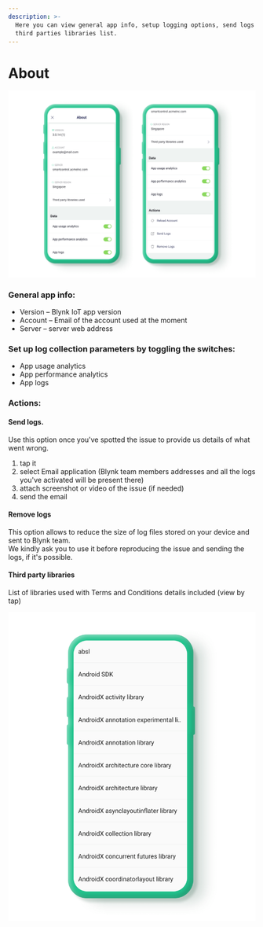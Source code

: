 ```yaml
---
description: >-
  Here you can view general app info, setup logging options, send logs and view
  third parties libraries list.
---
```


# About

![](<../../.gitbook/assets/about (1).png>)

### General app info:&#x20;

* Version – Blynk IoT app version
* Account – Email of the account used at the moment
* Server – server web address

### Set up log collection parameters by toggling the switches:

* App usage analytics
* App performance analytics
* App logs

### Actions:

#### Send logs.

Use this option once you've spotted the issue to provide us details of what went wrong.

1. tap it
2. select Email application (Blynk team members addresses and all the logs you've activated will be present there)
3. attach screenshot or video of the issue (if needed)
4. send the email

#### Remove logs

This option allows to reduce the size of log files stored on your device and sent to Blynk team.\
We kindly ask you to use it before reproducing the issue and sending the logs, if it's possible.

#### Third party libraries

List of libraries used with Terms and Conditions details included (view by tap)

![](../../.gitbook/assets/third-parties-libraries-list.png)
